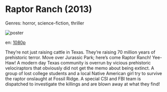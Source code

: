 # Raptor Ranch (2013)

Genres: horror, science-fiction, thriller

![poster](http://image.tmdb.org/t/p/w500/7MXD564VpdZwEftNyEkPpL006m8.jpg)

en:
  [1080p](magnet:?xt=urn:btih:B732555A600C484E55C4EBD667FF6E83C7770EE8&tr=udp://glotorrents.pw:6969/announce&tr=udp://tracker.opentrackr.org:1337/announce&tr=udp://torrent.gresille.org:80/announce&tr=udp://tracker.openbittorrent.com:80&tr=udp://tracker.coppersurfer.tk:6969&tr=udp://tracker.leechers-paradise.org:6969&tr=udp://p4p.arenabg.ch:1337&tr=udp://tracker.internetwarriors.net:1337)
  


They’re not just raising cattle in Texas. They’re raising 70 million years of prehistoric terror. Move over Jurassic Park; here’s come Raptor Ranch! Yee-Haw! A modern day Texas community is overrun by vicious prehistoric velociraptors that obviously did not get the memo about being extinct. A group of lost college students and a local Native American girl try to survive the raptor onslaught at Fossil Ridge. A special CSI and FBI team is dispatched to investigate the killings and are blown away at what they find!
